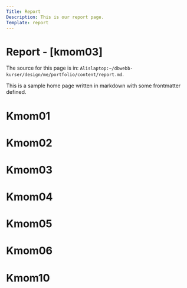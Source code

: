 ```yaml
---
Title: Report 
Description: This is our report page.
Template: report
---
```


Report - [kmom03] 
==========================

The source for this page is in: 
`Alislaptop:~/dbwebb-kurser/design/me/portfolio/content/report.md`.

This is a sample home page written in markdown with some frontmatter defined.


<div class="main" role="main">
    <div class="landingpage">
        <div class="kmom-box">
        <h1>Kmom01</h1>
        <p></p>
        </div>
        <div class="kmom-box">
        <h1>Kmom02</h1>
        </div>
        <div class="kmom-box">
        <h1>Kmom03</h1>
        </div>
        <div class="kmom-box">
        <h1>Kmom04</h1>
        </div>
        <div class="kmom-box">
        <h1>Kmom05</h1>
        </div>
        <div class="kmom-box">
        <h1>Kmom06</h1>
        </div>
        <div class="kmom-box project">
        <h1>Kmom10</h1>
        </div>
    </div>
</div>
